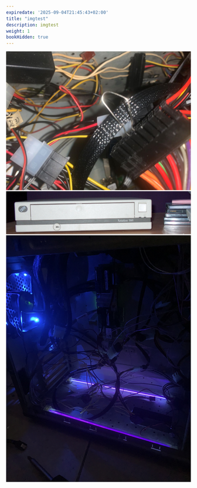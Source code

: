 ```yaml
---
expiredate: '2025-09-04T21:45:43+02:00'
title: "imgtest"
description: imgtest
weight: 1
bookHidden: true
---
```


![zap](zap.jpg)
![wide](wide.jpg)
![big](bigimg.jpg)
